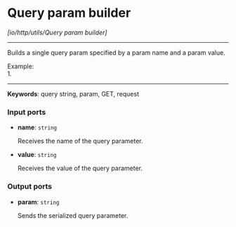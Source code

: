 # Query param builder

_[io/http/utils/Query param builder]_

---

Builds a single query param specified by a param name and a param value.  
  
Example:  
1.   

---

__Keywords__: query string, param, GET, request

### Input ports

* __name__: ` string `


    Receives the name of the query parameter.  


* __value__: ` string `


    Receives the value of the query parameter.  

### Output ports

* __param__: ` string `


    Sends the serialized query parameter.  

